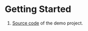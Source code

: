 # Getting Started

1. [Source code](https://github.com/spxbhuhb/zakadabar-stack/tree/master/demo/demo) of the demo project.


